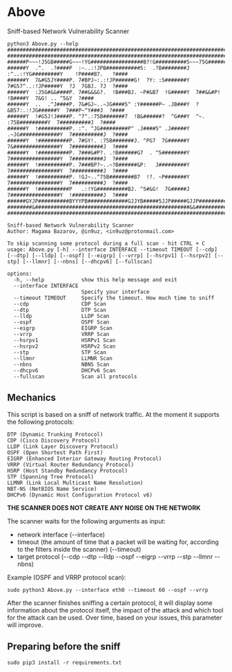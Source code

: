 # Above
Sniff-based Network Vulnerability Scanner

```
python3 Above.py --help
####################################################################################################
####################################################################################################
######P~~~!J5GB#####G~~~!YG#################B?!G##########5~~~75G#############5~~!5########G7~~Y####
######Y  .^.  .?####P  :~..:!JPB###########5:  .?B########J  :^..:!YG#########Y    !P####B7.   ?####
######Y  7&#G5JY####P. 7#BPJ~:.:!JP######G!  ?Y: :5#######Y  7#G57^..:!JP#####Y  ?J  7GBJ. 7J  ?####
######Y  :J5G#&&####P. 7##&&&G?.  !B###BJ. ~P#&B7  !G#####Y  7##&&#P!   !B####Y  7&G! .. ^5&Y  ?####
######Y  ..  .^J####P. 7&#GJ~..~JG####5^ :Y######P~ .JB###Y  ?&B57:.:!JG######Y  7###P~^Y###J  ?####
######Y  !#G5J!J####P. ^7^.:75B#######7  !B&######?  ^G###Y  ^~. :75B#########Y  7##########J  ?####
######Y  !##########P. :^. ^JG#########P^ .J####5^ .J#####Y  .~JG#############Y  7##########J  ?####
######Y  !##########P. 7#GY!. :75B#######J. ^PG7  7G######Y  7&###############Y  7##########J  ?####
######Y  !##########P. 7###&#P?. .!B######G7  . ^5########Y  7################Y  7##########J  ?####
######Y  !##########P. 7###BP?~..~?B######&P:   J#########Y  7################Y  7##########J  ?####
######Y  !##########P. !GJ~..^75B########B7  !?. ~P#######Y  7################Y  7##########J  ?####
######Y  !##########P   .:!YG##########BJ. ^5#&G!  7G#####J  7################Y  !##########J  ?####
######GYJP##########BYYYPB#############GJJYB#####5JJP#####GJJP################GJJP##########GYJP####
########&##################################################&&###################&#############&#####
####################################################################################################

Sniff-based Network Vulnerability Scanner
Author: Magama Bazarov, @in9uz, <in9uz@protonmail.com>

To skip scanning some protocol during a full scan - hit CTRL + C
usage: Above.py [-h] --interface INTERFACE --timeout TIMEOUT [--cdp] [--dtp] [--lldp] [--ospf] [--eigrp] [--vrrp] [--hsrpv1] [--hsrpv2] [--stp] [--llmnr] [--nbns] [--dhcpv6] [--fullscan]

options:
  -h, --help            show this help message and exit
  --interface INTERFACE
                        Specify your interface
  --timeout TIMEOUT     Specify the timeout. How much time to sniff
  --cdp                 CDP Scan
  --dtp                 DTP Scan
  --lldp                LLDP Scan
  --ospf                OSPF Scan
  --eigrp               EIGRP Scan
  --vrrp                VRRP Scan
  --hsrpv1              HSRPv1 Scan
  --hsrpv2              HSRPv2 Scan
  --stp                 STP Scan
  --llmnr               LLMNR Scan
  --nbns                NBNS Scan
  --dhcpv6              DHCPv6 Scan
  --fullscan            Scan all protocols

  ```
## Mechanics

This script is based on a sniff of network traffic. At the moment it supports the following protocols:

```
DTP (Dynamic Trunking Protocol)
CDP (Cisco Discovery Protocol)
LLDP (Link Layer Discovery Protocol)
OSPF (Open Shortest Path First)
EIGRP (Enhanced Interior Gateway Routing Protocol)
VRRP (Virtual Router Redundancy Protocol)
HSRP (Host Standby Redundancy Protocol)
STP (Spanning Tree Protocol)
LLMNR (Link Local Multicast Name Resolution)
NBT-NS (NetBIOS Name Service)
DHCPv6 (Dynamic Host Configuration Protocol v6)
```
**THE SCANNER DOES NOT CREATE ANY NOISE ON THE NETWORK**

The scanner waits for the following arguments as input:
  - network interface (--interface)
  - timeout (the amount of time that a packet will be waiting for, according to the filters inside the scanner) (--timeout)
  - target protocol (--cdp --dtp --lldp --ospf --eigrp --vrrp --stp --llmnr --nbns)
  
Example (OSPF and VRRP protocol scan):
```
sudo python3 Above.py --interface eth0 --timeout 60 --ospf --vrrp
```
After the scanner finishes sniffing a certain protocol, it will display some information about the protocol itself, the impact of the attack and which tool for the attack can be used. Over time, based on your issues, this parameter will improve.

## Preparing before the sniff
```
sudo pip3 install -r requirements.txt
```



